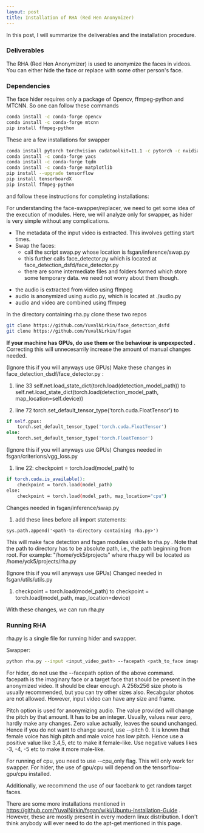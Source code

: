 ```yaml
--- 
layout: post
title: Installation of RHA (Red Hen Anonymizer)
---
```


In this post, I will summarize the deliverables and the installation procedure. 

### Deliverables

The RHA (Red Hen Anonymizer) is used to anonymize the faces in videos. You can either hide the face or replace with some other person's face. 

### Dependencies

The face hider requires only a package of Opencv, ffmpeg-python and MTCNN. So one can follow these commands

```bash
conda install -c conda-forge opencv
conda install -c conda-forge mtcnn
pip install ffmpeg-python
```



These are a few installations for swapper

```bash
conda install pytorch torchvision cudatoolkit=11.1 -c pytorch -c nvidia # actually any latest version will work
conda install -c conda-forge yacs
conda install -c conda-forge tqdm
conda install -c conda-forge matplotlib
pip install --upgrade tensorflow
pip install tensorboardX
pip install ffmpeg-python
```

and follow these instructions for completing installations:

For understanding the face-swapper/replacer, we need to get some idea of the execution of modules. Here, we will analyze only for swapper, as hider is very simple without any complications. 

* The metadata of the input video is extracted. This involves getting start times. 
* Swap the faces:
    - call the script swap.py whose location is fsgan/inference/swap.py
    - this further calls face_detector.py which is located at face_detection_dsfd/face_detector.py 
    - there are some intermediate files and folders formed which store some temporary data. we need not worry about them though. 
- the audio is extracted from video using ffmpeg
- audio is anonymized using audio.py, which is located at ./audio.py
- audio and video are combined using ffmpeg

In the directory containing rha.py clone these two repos
```bash
git clone https://github.com/YuvalNirkin/face_detection_dsfd
git clone https://github.com/YuvalNirkin/fsgan
```

**If your machine has GPUs, do use them or the behaviour is unpexpected** . Correcting this will unnecesarrily increase the amount of manual changes needed. 


(Ignore this if you will anyways use GPUs)
Make these changes in face_detection_dsdf/face_detector.py :
1. line 33
self.net.load_state_dict(torch.load(detection_model_path))
to 
self.net.load_state_dict(torch.load(detection_model_path, map_location=self.device))

2. line 72
torch.set_default_tensor_type('torch.cuda.FloatTensor')
to 
```python
if self.gpus:
    torch.set_default_tensor_type('torch.cuda.FloatTensor')
else:
    torch.set_default_tensor_type('torch.FloatTensor')
```

(Ignore this if you will anyways use GPUs)
Changes needed in fsgan/criterions/vgg_loss.py
1. line 22:
checkpoint = torch.load(model_path)
to 
```bash
if torch.cuda.is_available():
    checkpoint = torch.load(model_path)
else:
    checkpoint = torch.load(model_path, map_location="cpu")
```

Changes needed in fsgan/inference/swap.py
1. add these lines before all import statements: 

```import sys
sys.path.append('<path-to-directory containing rha.py>')
```

This will make face detection and fsgan modules visible to rha.py . Note that the path to directory has to be absolute path, i.e., the path beginning from root. For example: "/home/yck5/projects" where rha.py will be located as /home/yck5/projects/rha.py

(Ignore this if you will anyways use GPUs)
Changed needed in fsgan/utils/utils.py
1. checkpoint = torch.load(model_path)
to 
checkpoint = torch.load(model_path, map_location=device)


With these changes, we can run rha.py

### Running RHA

rha.py is a single file for running hider and swapper. 

Swapper:
```bash
python rha.py --input <input_video_path> --facepath <path_to_face image> --outpath <path_for_output video> --pitch <pitch change value>
```

For hider, do not use the --facepath option of the above command.
facepath is the imaginary face or a target face that should be present in the anonymized video. It should be clear enough. A 256x256 size photo is usually recommended, but you can try other sizes also. Recabgular photos are not allowed. However, input video can have any size and frame.  


Pitch option is used for anonymizing audio. The value provided will change the pitch by that amount. It has to be an integer. Usually, values near zero, hardly make any changes. Zero value actually, leaves the sound unchanged. Hence if you do  not want to change sound, use --pitch 0. It is known that female voice has high pitch and male voice has low pitch. Hence use a positive value like 3,4,5, etc to make it female-like. Use negative values likes -3, -4, -5 etc to make it more male-like. 

For running of cpu, you need to use --cpu_only flag. This will only work for swapper. For hider, the use of gpu/cpu will depend on the tensorflow-gpu/cpu installed. 

Additionally, we recommend the use of our facebank to get random target faces. 

There are some more installations mentioned in https://github.com/YuvalNirkin/fsgan/wiki/Ubuntu-Installation-Guide . However, these are mostly present in every modern linux distribution. I don't think anybody will ever need to do the apt-get mentioned in this page.
